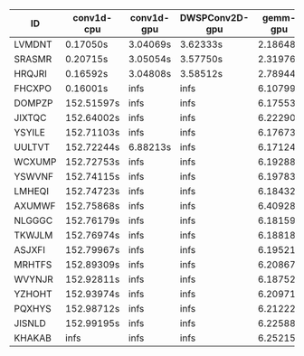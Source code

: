 |ID|conv1d-cpu|conv1d-gpu|DWSPConv2D-gpu|gemm-gpu|avg|
|-|-|-|-|-|-|
|LVMDNT|0.17050s|3.04069s|3.62333s|2.18648s|2.25525s|
|SRASMR|0.20715s|3.05054s|3.57750s|2.31976s|2.28874s|
|HRQJRI|0.16592s|3.04808s|3.58512s|2.78944s|2.39714s|
|FHCXPO|0.16001s|infs|infs|6.10799s|infs|
|DOMPZP|152.51597s|infs|infs|6.17553s|infs|
|JIXTQC|152.64002s|infs|infs|6.22290s|infs|
|YSYILE|152.71103s|infs|infs|6.17673s|infs|
|UULTVT|152.72244s|6.88213s|infs|6.17124s|infs|
|WCXUMP|152.72753s|infs|infs|6.19288s|infs|
|YSWVNF|152.74115s|infs|infs|6.19783s|infs|
|LMHEQI|152.74723s|infs|infs|6.18432s|infs|
|AXUMWF|152.75868s|infs|infs|6.40928s|infs|
|NLGGGC|152.76179s|infs|infs|6.18159s|infs|
|TKWJLM|152.76974s|infs|infs|6.18818s|infs|
|ASJXFI|152.79967s|infs|infs|6.19521s|infs|
|MRHTFS|152.89309s|infs|infs|6.20867s|infs|
|WVYNJR|152.92811s|infs|infs|6.18752s|infs|
|YZHOHT|152.93974s|infs|infs|6.20971s|infs|
|PQXHYS|152.98712s|infs|infs|6.21222s|infs|
|JISNLD|152.99195s|infs|infs|6.22588s|infs|
|KHAKAB|infs|infs|infs|6.25215s|infs|
